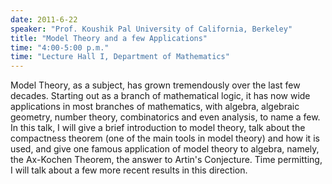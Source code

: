```yaml
---
date: 2011-6-22
speaker: "Prof. Koushik Pal University of California, Berkeley"
title: "Model Theory and a few Applications"
time: "4:00-5:00 p.m." 
time: "Lecture Hall I, Department of Mathematics"
---
```

Model Theory, as a subject, has grown tremendously over the last few decades.
Starting out as a branch of mathematical logic, it has now wide applications
in most branches of mathematics, with algebra, algebraic geometry, number
theory, combinatorics and even analysis, to name a few. In this talk, I
will give a  brief introduction to model theory, talk about the
compactness theorem (one of the main tools in model theory) and how it is
used, and give one famous application of model theory to algebra, namely,
the Ax-Kochen Theorem, the answer to Artin's Conjecture. Time permitting,
I will talk about a few more recent results in this direction.
